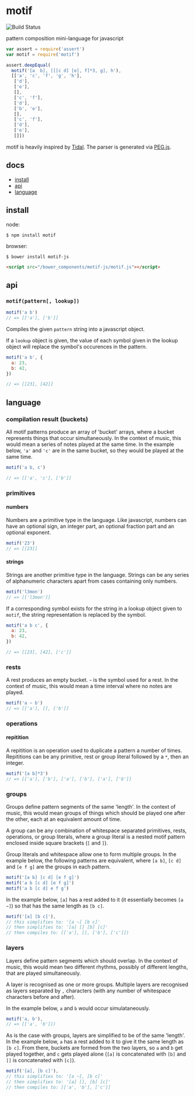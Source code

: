 # motif

![Build Status](https://api.travis-ci.org/justinvdm/motif.png)

pattern composition mini-language for javascript

```javascript
var assert = require('assert')
var motif = require('motif')

assert.deepEqual(
  motif('[a  b], [[[c d] [e], f]*3, g], h'),
  [['a', 'c', 'f', 'g', 'h'],
   ['d'],
   ['e'],
   [],
   ['c', 'f'],
   ['d'],
   ['b', 'e'],
   [],
   ['c', 'f'],
   ['d'],
   ['e'],
   []])
```

motif is heavily inspired by [Tidal](https://github.com/tidalcycles/Tidal/blob/master/doc/tidal.md). The parser is generated via [PEG.js](http://pegjs.org/).

## docs

  - [install](#install)
  - [api](#api)
  - [language](#language)


## install

node:

```
$ npm install motif
```

browser:

```
$ bower install motif-js
```

```html
<script src="/bower_components/motif-js/motif.js"></script>
```

## api

### ``motif(pattern[, lookup])``

```javascript
motif('a b')
// => [['a'], ['b']]
```

Compiles the given `pattern` string into a javascript object.

If a `lookup` object is given, the value of each symbol given in the lookup object will replace the symbol's occurences in the pattern.


```javascript
motif('a b', {
  a: 23,
  b: 42,
})

// => [[23], [42]]
```

## language

### compilation result (buckets)

All motif patterns produce an array of 'bucket' arrays, where a bucket represents things that occur simultaneously. In the context of music, this would mean a series of notes played at the same time. In the example below, `'a'` and `'c'` are in the same bucket, so they would be played at the same time.

```javascript
motif('a b, c')

// => [['a', 'c'], ['b']]
```

### primitives

#### numbers

Numbers are a primitive type in the language. Like javascript, numbers can have an optional sign, an integer part, an optional fraction part and an optional exponent.

```javascript
motif('23')
// => [[23]]
```

#### strings

Strings are another primitive type in the language. Strings can be any series of alphanumeric characters apart from cases containing only numbers.

```javascript
motif('l3mon')
// => [['l3mon']]
```

If a corresponding symbol exists for the string in a lookup object given to `motif`, the string representation is replaced by the symbol.

```javascript
motif('a b c', {
  a: 23,
  b: 42,
})

// => [[23], [42], ['c']]
```

### rests

A rest produces an empty bucket. `~` is the symbol used for a rest. In the context of music, this would mean a time interval where no notes are played.

```javascript
motif('a ~ b')
// => [['a'], [], ['b']]
```

### operations

#### repitition

A repitition is an operation used to duplicate a pattern a number of times. Repititions can be any primitive, rest or group literal followed by a `*`, then an integer.

```javascript
motif('[a b]*3')
// => [['a'], ['b'], ['a'], ['b'], ['a'], ['b']]
```

### groups

Groups define pattern segments of the same 'length'. In the context of music, this would mean groups of things which should be played one after the other, each at an equivalent amount of time.

A group can be any combination of whitespace separated primitives, rests, operations, or group literals, where a group literal is a nested motif pattern enclosed inside square brackets (`[` and `]`).

Group literals and whitespace allow one to form multiple groups. In the example below, the following patterns are equivalent, where `[a b]`, `[c d]` and `[e f g]` are the groups in each pattern.

```javascript
motif('[a b] [c d] [e f g]')
motif('a b [c d] [e f g]')
motif('a b [c d] e f g')
```

In the example below, `[a]` has a rest added to it (it essentially becomes `[a ~]`) so that has the same length as `[b c]`.

```javascript
motif('[a] [b c]'),
// this simplifies to: '[a ~] [b c]'
// then simplifies to: '[a] [] [b] [c]'
// then compiles to: [['a'], [], ['b'], ['c']])
```

### layers

Layers define pattern segments which should overlap. In the context of music, this would mean two different rhythms, possibly of different lengths, that are played simultaneously.

A layer is recognised as one or more groups. Multiple layers are recognised as layers separated by `,` characters (with any number of whitespace characters before and after).

In the example below, `a` and `b` would occur simulataneously.

```javascript
motif('a, b'),
// => [['a', 'b']])
```

As is the case with groups, layers are simplified to be of the same 'length'. In the example below, `a` has a rest added to it to give it the same length as `[b c]`. From there, buckets are formed from the two layers, so `a` and `b` get played together, and `c` gets played alone (`[a]` is concatenated with `[b]` and `[]` is concatenated with `[c]`).

```javascript
motif('[a], [b c]'),
// this simplifies to: '[a ~], [b c]'
// then simplifies to: '[a] [], [b] [c]'
// then compiles to: [['a', 'b'], ['c']]
```
